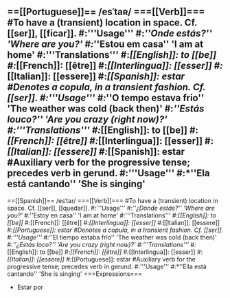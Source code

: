 ==[[Portuguese]]==
/esˈtaʀ/
===[[Verb]]===
#To have a (transient) location in space. Cf. [[ser]], [[ficar]].
#:'''Usage'''
#:*''Onde estás?'' 'Where are you?'
#:*''Estou em casa'' 'I am at home'
#:'''Translations'''
#:*[[English]]: to [[be]]
#:*[[French]]: [[être]]
#:*[[Interlingua]]: [[esser]]
#:*[[Italian]]: [[essere]]
#:*[[Spanish]]: estar
#Denotes a copula, in a transient fashion. Cf. [[ser]].
#:'''Usage'''
#:*''O tempo estava frio'' 'The weather was cold (back then)'
#:*''Estás louco?'' 'Are you crazy (right now)?'
#:'''Translations'''
#:*[[English]]: to [[be]]
#:*[[French]]: [[être]]
#:*[[Interlingua]]: [[esser]]
#:*[[Italian]]: [[essere]]
#:*[[Spanish]]: estar
#Auxiliary verb for the progressive tense; precedes verb in gerund.
#:'''Usage'''
#:*''Ela está cantando'' 'She is singing'
----
==[[Spanish]]==
/esˈtar/
===[[Verb]]===
#To have a (transient) location in space. Cf. [[ser]], [[quedar]].
#:'''Usage'''
#:*''¿Dónde estás?'' 'Where are you?'
#:*''Estoy en casa'' 'I am at home'
#:'''Translations'''
#:*[[English]]: to [[be]]
#:*[[French]]: [[être]]
#:*[[Interlingua]]: [[esser]]
#:*[[Italian]]: [[essere]]
#:*[[Portuguese]]: estar
#Denotes a copula, in a transient fashion. Cf. [[ser]].
#:'''Usage'''
#:*''El tiempo estaba frío'' 'The weather was cold (back then)'
#:*''¿Estás loco?'' 'Are you crazy (right now)?'
#:'''Translations'''
#:*[[English]]: to [[be]]
#:*[[French]]: [[être]]
#:*[[Interlingua]]: [[esser]]
#:*[[Italian]]: [[essere]]
#:*[[Portuguese]]: estar
#Auxiliary verb for the progressive tense; precedes verb in gerund.
#:'''Usage'''
#:*''Ella está cantando'' 'She is singing'
===Expressions===
* Estar por